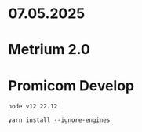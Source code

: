 # 07.05.2025
# Metrium 2.0
# Promicom Develop

```
node v12.22.12

yarn install --ignore-engines

```